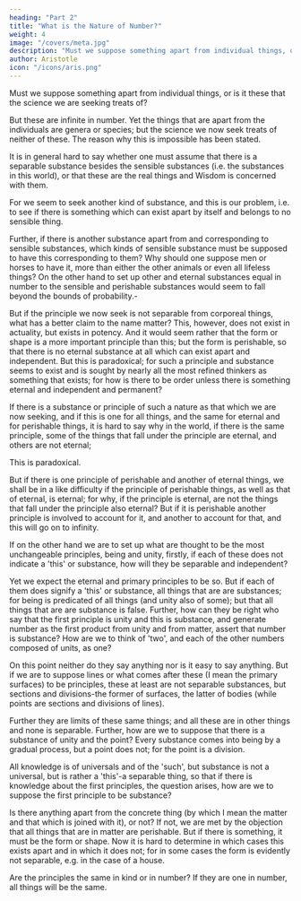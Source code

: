 ```yaml
---
heading: "Part 2"
title: "What is the Nature of Number?"
weight: 4
image: "/covers/meta.jpg"
description: "Must we suppose something apart from individual things, or is it these that the science we are seeking treats of?"
author: Aristotle
icon: "/icons/aris.png"
---
```




Must we suppose something apart from individual things, or is it these that the science we are seeking treats of? 

But these are infinite in number. Yet the things that are apart from the individuals are genera or species; but the science we now seek treats of neither of these. The reason why this is impossible has been stated.

It is in general hard to say whether one must assume that there is a separable substance besides the sensible substances (i.e. the substances in this world), or that these are the real things and Wisdom is concerned with them. 

For we seem to seek another kind of substance, and this is our problem, i.e. to see if there is something which can exist apart by itself and belongs to no sensible thing.

Further, if there is another substance apart from and corresponding to sensible substances, which kinds of sensible substance must be supposed to have this corresponding to them? Why should one suppose men or horses to have it, more than either the other animals or even all lifeless things? On the other hand to set up other and eternal substances equal in number to the sensible and perishable substances would seem to fall beyond the bounds of probability.-

But if the principle we now seek is not separable from corporeal things, what has a better claim to the name matter? This, however, does not exist in actuality, but exists in potency. And it would seem rather that the form or shape is a more important principle than this; but the form is perishable, so that there is no eternal substance at all which can exist apart and independent. But this is paradoxical; for such a principle and substance seems to exist and is sought by nearly all the most refined thinkers as something that exists; for how is there to be order unless there is something eternal and independent and permanent?

If there is a substance or principle of such a nature as that which we are now seeking, and if this is one for all things, and the same for eternal and for perishable things, it is hard to say why in the world, if there is the same principle, some of the things that fall under the principle are eternal, and others are not eternal; 

This is paradoxical. 

But if there is one principle of perishable and another of eternal things, we shall be in a like difficulty if the principle of perishable things, as well as that of eternal, is eternal; for why, if the principle is eternal, are not the things that fall under the principle also eternal? But if it is perishable another principle is involved to account for it, and another to account for that, and this will go on to infinity.

If on the other hand we are to set up what are thought to be the most unchangeable principles, being and unity, firstly, if each of these does not indicate a 'this' or substance, how will they be separable and independent? 

Yet we expect the eternal and primary principles to be so. But if each of them does signify a 'this' or substance, all things that are are substances; for being is predicated of all things (and unity also of some); but that all things that are are substance is false. Further, how can they be right who say that the first principle is unity and this is substance, and generate number as the first product from unity and from matter, assert that number is substance? How are we to think of 'two', and each of the other numbers composed of units, as one? 

On this point neither do they say anything nor is it easy to say anything. But if we are to suppose lines or what comes after these (I mean the primary surfaces) to be principles, these at least are not separable substances, but sections and divisions-the former of surfaces, the latter of bodies (while points are sections and divisions of lines). 

Further they are limits of these same things; and all these are in other things and none is separable. Further, how are we to suppose that there is a substance of unity and the point? Every substance comes into being by a gradual process, but a point does not; for the point is a division.

All knowledge is of universals and of the 'such', but substance is not a universal, but is rather a 'this'-a separable thing, so that if there is knowledge about the first principles, the question arises, how are we to suppose the first principle to be substance?

Is there anything apart from the concrete thing (by which I mean the matter and that which is joined with it), or not? If not, we are met by the objection that all things that are in matter are perishable. But if there is something, it must be the form or shape. Now it is hard to determine in which cases this exists apart and in which it does not; for in some cases the form is evidently not separable, e.g. in the case of a house.

Are the principles the same in kind or in number? If they are one in number, all things will be the same.
